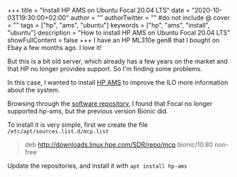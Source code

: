 +++
title = "Install HP AMS on Ubuntu Focal 20.04 LTS"
date = "2020-10-03T19:30:00+02:00"
author = ""
authorTwitter = "" #do not include @
cover = ""
tags = ["hp", "ams", "ubuntu"]
keywords = ["hp", "ams", "install", "ubuntu"]
description = "How to install HP AMS on Ubuntu Focal 20.04 LTS"
showFullContent = false
+++
I have an HP ML310e gen8 that I bought on Ebay a few months ago. I love it!

But this is a bit old server, which already has a few years on the market and that HP no longer provides support. So I'm finding some problems.

In this case, I wanted to install [HP AMS](https://support.hpe.com/hpesc/public/docDisplay?docId=a00045520en_us&docLocale=en_US) to improve the ILO more information about the system.

Browsing through the [software repository](https://downloads.linux.hpe.com/SDR/project/mcp/), I found that Focal no longer supported hp-ams, but the previous version Bionic did.

To install it is very simple, first we create the file `/etc/apt/sources.list.d/mcp.list`

  > deb http://downloads.linux.hpe.com/SDR/repo/mcp bionic/10.80 non-free

Update the repositories, and install it with `apt install hp-ams`
